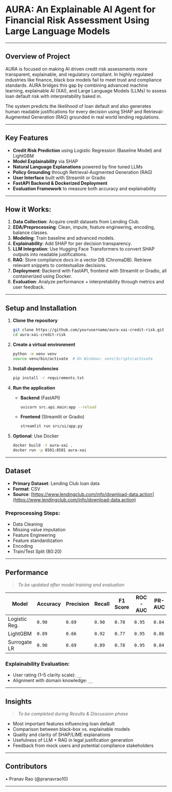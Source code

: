 # AURA: An Explainable AI Agent for Financial Risk Assessment Using Large Language Models

---

## Overview of Project

AURA is focused on making AI driven credit risk assessments more transparent, explainable, and regulatory compliant. In highly regulated industries like finance, black box models fail to meet trust and compliance standards. AURA bridges this gap by combining advanced machine learning, explainable AI (XAI), and Large Language Models (LLMs) to assess loan default risk with interpretability baked in.

The system predicts the likelihood of loan default and also generates human readable justifications for every decision using SHAP and Retrieval-Augmented Generation (RAG) grounded in real world lending regulations.

---

## Key Features

- **Credit Risk Prediction** using Logistic Regression (Baseline Model) and LightGBM
- **Model Explainability** via SHAP
- **Natural Language Explanations** powered by fine tuned LLMs
- **Policy Grounding** through Retrieval-Augmented Generation (RAG)
- **User Interface** built with Streamlit or Gradio
- **FastAPI Backend & Dockerized Deployment**
- **Evaluation Framework** to measure both accuracy and explainability

---

## How it Works:

1. **Data Collection**: Acquire credit datasets from Lending Club.
2. **EDA/Preprocessing**: Clean, impute, feature engineering, encoding, balance classes.
3. **Modeling**: Train baseline and advanced models.
4. **Explainability**: Add SHAP for per decision transparency.
5. **LLM Integration**: Use Hugging Face Transformers to convert SHAP outputs into readable justifications.
6. **RAG**: Store compliance docs in a vector DB (ChromaDB). Retrieve relevant snippets to contextualize decisions.
7. **Deployment**: Backend with FastAPI, frontend with Streamlit or Gradio, all containerized using Docker.
8. **Evaluation**: Analyze performance + interpretability through metrics and user feedback.

---

## Setup and Installation

1. **Clone the repository**

   ```bash
   git clone https://github.com/yourusername/aura-xai-credit-risk.git
   cd aura-xai-credit-risk
   ```

2. **Create a virtual environment**

   ```bash
   python -m venv venv
   source venv/bin/activate  # On Windows: venv\Scripts\activate
   ```

3. **Install dependencies**

   ```bash
   pip install -r requirements.txt
   ```

4. **Run the application**

   - **Backend** (FastAPI)
     ```bash
     uvicorn src.api.main:app --reload
     ```
   - **Frontend** (Streamlit or Gradio)
     ```bash
     streamlit run src/ui/app.py
     ```

5. **Optional**: Use Docker
   ```bash
   docker build -t aura-xai .
   docker run -p 8501:8501 aura-xai
   ```

---

## Dataset

- **Primary Dataset**: Lending Club loan data
- **Format**: CSV
- **Source**: [https://www.lendingclub.com/info/download-data.action](https://www.lendingclub.com/info/download-data.action)

### Preprocessing Steps:

- Data Cleaning
- Missing value imputation
- Feature Engineering
- Feature standardization
- Encoding
- Train/Test Split (80:20)

---

## Performance

> _To be updated after model training and evaluation_

| Model         | Accuracy | Precision | Recall | F1 Score | ROC-AUC | PR-AUC |
| ------------- | -------- | --------- | ------ | -------- | ------- | ------ |
| Logistic Reg. | `0.90`   | `0.69`    | `0.90` | `0.78`   | `0.95`  | `0.84` |
| LightGBM      | `0.89`   | `0.66`    | `0.92` | `0.77`   | `0.95`  | `0.86` |
| Surrogate LR  | `0.90`   | `0.69`    | `0.89` | `0.78`   | `0.95`  | `0.84` |

### Explainability Evaluation:

- User rating (1–5 clarity scale): `__`
- Alignment with domain knowledge: `__`

---

## Insights

> _To be completed during Results & Discussion phase_

- Most important features influencing loan default
- Comparison between black-box vs. explainable models
- Quality and clarity of SHAP/LIME explanations
- Usefulness of LLM + RAG in legal justification generation
- Feedback from mock users and potential compliance stakeholders

---

## Contributors

• Pranav Rao (@pranavrao10)

---
